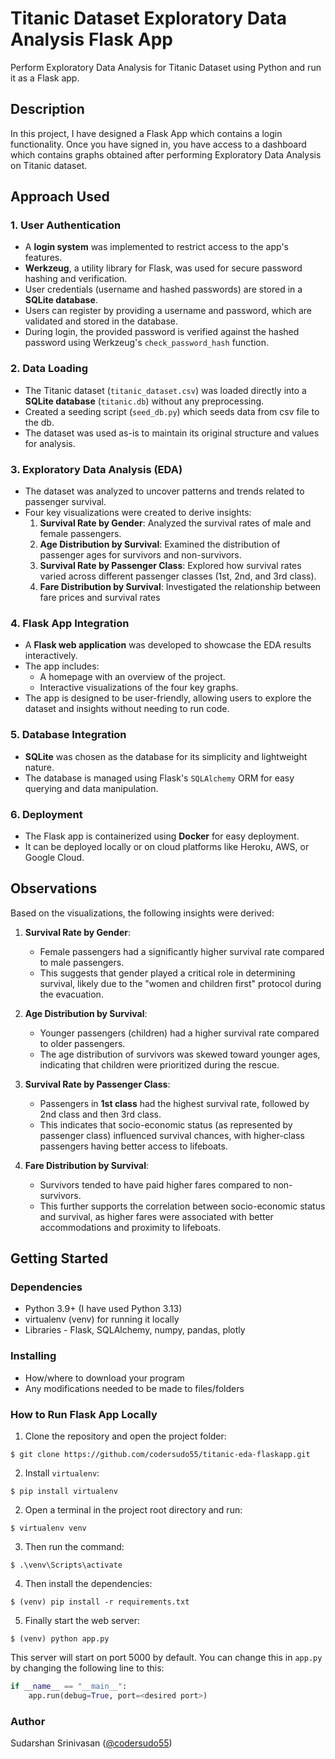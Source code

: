 # Titanic Dataset Exploratory Data Analysis Flask App

Perform Exploratory Data Analysis for Titanic Dataset using Python and run it as a Flask app.

## Description

In this project, I have designed a Flask App which contains a login functionality. Once you have signed in, you have access to a dashboard which contains graphs obtained after performing Exploratory Data Analysis on Titanic dataset.

## Approach Used
### 1. **User Authentication**
   - A **login system** was implemented to restrict access to the app's features.
   - **Werkzeug**, a utility library for Flask, was used for secure password hashing and verification.
   - User credentials (username and hashed passwords) are stored in a **SQLite database**.
   - Users can register by providing a username and password, which are validated and stored in the database.
   - During login, the provided password is verified against the hashed password using Werkzeug's `check_password_hash` function.


### 2. **Data Loading**
   - The Titanic dataset (`titanic_dataset.csv`) was loaded directly into a **SQLite database** (`titanic.db`) without any preprocessing.
   - Created a seeding script (`seed_db.py`) which seeds data from csv file to the db.
   - The dataset was used as-is to maintain its original structure and values for analysis.


### 3. **Exploratory Data Analysis (EDA)**
   - The dataset was analyzed to uncover patterns and trends related to passenger survival.
   - Four key visualizations were created to derive insights:
     1. **Survival Rate by Gender**: Analyzed the survival rates of male and female passengers.
     2. **Age Distribution by Survival**: Examined the distribution of passenger ages for survivors and non-survivors.
     3. **Survival Rate by Passenger Class**: Explored how survival rates varied across different passenger classes (1st, 2nd, and 3rd class).
     4. **Fare Distribution by Survival**: Investigated the relationship between fare prices and survival rates

### 4. **Flask App Integration**
   - A **Flask web application** was developed to showcase the EDA results interactively.
   - The app includes:
     - A homepage with an overview of the project.
     - Interactive visualizations of the four key graphs.
   - The app is designed to be user-friendly, allowing users to explore the dataset and insights without needing to run code.

### 5. **Database Integration**
   - **SQLite** was chosen as the database for its simplicity and lightweight nature.
   - The database is managed using Flask's `SQLAlchemy` ORM for easy querying and data manipulation.

### 6. **Deployment**
   - The Flask app is containerized using **Docker** for easy deployment.
   - It can be deployed locally or on cloud platforms like Heroku, AWS, or Google Cloud.

## Observations
Based on the visualizations, the following insights were derived:

1. **Survival Rate by Gender**:
   - Female passengers had a significantly higher survival rate compared to male passengers.
   - This suggests that gender played a critical role in determining survival, likely due to the "women and children first" protocol during the evacuation.

2. **Age Distribution by Survival**:
   - Younger passengers (children) had a higher survival rate compared to older passengers.
   - The age distribution of survivors was skewed toward younger ages, indicating that children were prioritized during the rescue.

3. **Survival Rate by Passenger Class**:
   - Passengers in **1st class** had the highest survival rate, followed by 2nd class and then 3rd class.
   - This indicates that socio-economic status (as represented by passenger class) influenced survival chances, with higher-class passengers having better access to lifeboats.

4. **Fare Distribution by Survival**:
   - Survivors tended to have paid higher fares compared to non-survivors.
   - This further supports the correlation between socio-economic status and survival, as higher fares were associated with better accommodations and proximity to lifeboats.


## Getting Started

### Dependencies

* Python 3.9+ (I have used Python 3.13)
* virtualenv (venv) for running it locally
* Libraries - Flask, SQLAlchemy, numpy, pandas, plotly

### Installing

* How/where to download your program
* Any modifications needed to be made to files/folders



### How to Run Flask App Locally

1. Clone the repository and open the project folder:
```
$ git clone https://github.com/codersudo55/titanic-eda-flaskapp.git

```

2. Install `virtualenv`:
```
$ pip install virtualenv
```
2. Open a terminal in the project root directory and run:
```
$ virtualenv venv
```
3. Then run the command:
```
$ .\venv\Scripts\activate
```
4. Then install the dependencies:
```
$ (venv) pip install -r requirements.txt
```
5. Finally start the web server:
```
$ (venv) python app.py
```
This server will start on port 5000 by default. You can change this in `app.py` by changing the following line to this:

```python
if __name__ == "__main__":
    app.run(debug=True, port=<desired port>)
```

### Author 
Sudarshan Srinivasan ([@codersudo55](https://www.github.com/codersudo55))

